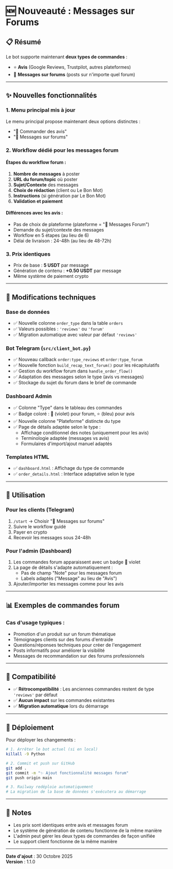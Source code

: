 # 🆕 Nouveauté : Messages sur Forums

## 📋 Résumé

Le bot supporte maintenant **deux types de commandes** :
- ⭐ **Avis** (Google Reviews, Trustpilot, autres plateformes)
- 💬 **Messages sur forums** (posts sur n'importe quel forum)

---

## ✨ Nouvelles fonctionnalités

### 1. Menu principal mis à jour
Le menu principal propose maintenant deux options distinctes :
- "📝 Commander des avis"
- "💬 Messages sur forums"

### 2. Workflow dédié pour les messages forum

#### Étapes du workflow forum :
1. **Nombre de messages** à poster
2. **URL du forum/topic** où poster
3. **Sujet/Contexte** des messages
4. **Choix de rédaction** (client ou Le Bon Mot)
5. **Instructions** (si génération par Le Bon Mot)
6. **Validation et paiement**

#### Différences avec les avis :
- Pas de choix de plateforme (plateforme = "💬 Messages Forum")
- Demande du sujet/contexte des messages
- Workflow en 5 étapes (au lieu de 6)
- Délai de livraison : 24-48h (au lieu de 48-72h)

### 3. Prix identiques
- Prix de base : **5 USDT** par message
- Génération de contenu : **+0.50 USDT** par message
- Même système de paiement crypto

---

## 🔧 Modifications techniques

### Base de données
- ✅ Nouvelle colonne `order_type` dans la table `orders`
- ✅ Valeurs possibles : `'reviews'` ou `'forum'`
- ✅ Migration automatique avec valeur par défaut `'reviews'`

### Bot Telegram (`src/client_bot.py`)
- ✅ Nouveau callback `order:type_reviews` et `order:type_forum`
- ✅ Nouvelle fonction `build_recap_text_forum()` pour les récapitulatifs
- ✅ Gestion du workflow forum dans `handle_order_flow()`
- ✅ Adaptation des messages selon le type (avis vs messages)
- ✅ Stockage du sujet du forum dans le brief de commande

### Dashboard Admin
- ✅ Colonne "Type" dans le tableau des commandes
- ✅ Badge coloré : 💬 (violet) pour forum, ⭐ (bleu) pour avis
- ✅ Nouvelle colonne "Plateforme" distincte du type
- ✅ Page de détails adaptée selon le type :
  - Affichage conditionnel des notes (uniquement pour les avis)
  - Terminologie adaptée (messages vs avis)
  - Formulaires d'import/ajout manuel adaptés

### Templates HTML
- ✅ `dashboard.html` : Affichage du type de commande
- ✅ `order_details.html` : Interface adaptative selon le type

---

## 🎯 Utilisation

### Pour les clients (Telegram)
1. `/start` → Choisir "💬 Messages sur forums"
2. Suivre le workflow guidé
3. Payer en crypto
4. Recevoir les messages sous 24-48h

### Pour l'admin (Dashboard)
1. Les commandes forum apparaissent avec un badge 💬 violet
2. La page de détails s'adapte automatiquement :
   - Pas de champ "Note" pour les messages forum
   - Labels adaptés ("Message" au lieu de "Avis")
3. Ajouter/importer les messages comme pour les avis

---

## 📊 Exemples de commandes forum

### Cas d'usage typiques :
- Promotion d'un produit sur un forum thématique
- Témoignages clients sur des forums d'entraide
- Questions/réponses techniques pour créer de l'engagement
- Posts informatifs pour améliorer la visibilité
- Messages de recommandation sur des forums professionnels

---

## 🔄 Compatibilité

- ✅ **Rétrocompatibilité** : Les anciennes commandes restent de type `'reviews'` par défaut
- ✅ **Aucun impact** sur les commandes existantes
- ✅ **Migration automatique** lors du démarrage

---

## 🚀 Déploiement

Pour déployer les changements :

```bash
# 1. Arrêter le bot actuel (si en local)
killall -9 Python

# 2. Commit et push sur GitHub
git add .
git commit -m "✨ Ajout fonctionnalité messages forum"
git push origin main

# 3. Railway redéploie automatiquement
# La migration de la base de données s'exécutera au démarrage
```

---

## 📝 Notes

- Les prix sont identiques entre avis et messages forum
- Le système de génération de contenu fonctionne de la même manière
- L'admin peut gérer les deux types de commandes de façon unifiée
- Le support client fonctionne de la même manière

---

**Date d'ajout** : 30 Octobre 2025  
**Version** : 1.1.0

